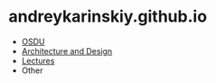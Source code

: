# andreykarinskiy.github.io

- [OSDU](/OSDU/README.md)
- [Architecture and Design](/Architecture/README.md)
- [Lectures](/Lectures/README.md)
- Other
